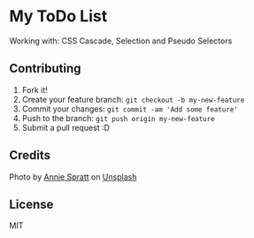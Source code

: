 # My ToDo List 

Working with: CSS Cascade, Selection and Pseudo Selectors

## Contributing

1. Fork it!
2. Create your feature branch: `git checkout -b my-new-feature`
3. Commit your changes: `git commit -am 'Add some feature'`
4. Push to the branch: `git push origin my-new-feature`
5. Submit a pull request :D

## Credits

Photo by <a href="https://unsplash.com/@anniespratt?utm_source=unsplash&utm_medium=referral&utm_content=creditCopyText">Annie Spratt</a> on <a href="https://unsplash.com/s/photos/lined-paper?utm_source=unsplash&utm_medium=referral&utm_content=creditCopyText">Unsplash</a>
  
## License

MIT
